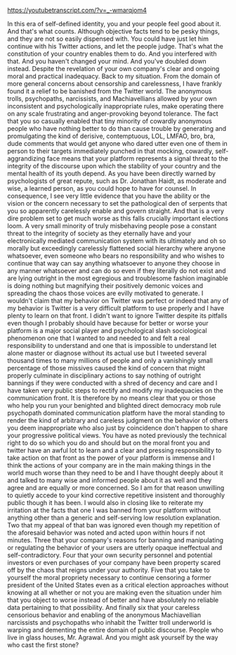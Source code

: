 https://youtubetranscript.com/?v=_-wmarqjom4

 In this era of self-defined identity, you and your people feel good about it. And that's what counts. Although objective facts tend to be pesky things, and they are not so easily dispensed with. You could have just let him continue with his Twitter actions, and let the people judge. That's what the constitution of your country enables them to do. And you interfered with that. And you haven't changed your mind. And you've doubled down instead. Despite the revelation of your own company's clear and ongoing moral and practical inadequacy. Back to my situation. From the domain of more general concerns about censorship and carelessness, I have frankly found it a relief to be banished from the Twitter world. The anonymous trolls, psychopaths, narcissists, and Machiavellians allowed by your own inconsistent and psychologically inappropriate rules, make operating there on any scale frustrating and anger-provoking beyond tolerance. The fact that you so casually enabled that tiny minority of cowardly anonymous people who have nothing better to do than cause trouble by generating and promulgating the kind of derisive, contemptuous, LOL, LMFAO, bro, bra, dude comments that would get anyone who dared utter even one of them in person to their targets immediately punched in that mocking, cowardly, self-aggrandizing face means that your platform represents a signal threat to the integrity of the discourse upon which the stability of your country and the mental health of its youth depend. As you have been directly warned by psychologists of great repute, such as Dr. Jonathan Haidt, as moderate and wise, a learned person, as you could hope to have for counsel. In consequence, I see very little evidence that you have the ability or the vision or the concern necessary to set the pathological den of serpents that you so apparently carelessly enable and govern straight. And that is a very dire problem set to get much worse as this falls crucially important elections loom. A very small minority of truly misbehaving people pose a constant threat to the integrity of society as they eternally have and your electronically mediated communication system with its ultimately and oh so morally but exceedingly carelessly flattened social hierarchy where anyone whatsoever, even someone who bears no responsibility and who wishes to continue that way can say anything whatsoever to anyone they choose in any manner whatsoever and can do so even if they literally do not exist and are lying outright in the most egregious and troublesome fashion imaginable is doing nothing but magnifying their positively demonic voices and spreading the chaos those voices are evilly motivated to generate. I wouldn't claim that my behavior on Twitter was perfect or indeed that any of my behavior is Twitter is a very difficult platform to use properly and I have plenty to learn on that front. I didn't want to ignore Twitter despite its pitfalls even though I probably should have because for better or worse your platform is a major social player and psychological slash sociological phenomenon one that I wanted to and needed to and felt a real responsibility to understand and one that is impossible to understand let alone master or diagnose without its actual use but I tweeted several thousand times to many millions of people and only a vanishingly small percentage of those missives caused the kind of concern that might properly culminate in disciplinary actions to say nothing of outright bannings if they were conducted with a shred of decency and care and I have taken very public steps to rectify and modify my inadequacies on the communication front. It is therefore by no means clear that you or those who help you run your benighted and blighted direct democracy mob rule psychopath dominated communication platform have the moral standing to render the kind of arbitrary and careless judgment on the behavior of others you deem inappropriate who also just by coincidence don't happen to share your progressive political views. You have as noted previously the technical right to do so which you do and should but on the moral front you and twitter have an awful lot to learn and a clear and pressing responsibility to take action on that front as the power of your platform is immense and I think the actions of your company are in the main making things in the world much worse than they need to be and I have thought deeply about it and talked to many wise and informed people about it as well and they agree and are equally or more concerned. So I am for that reason unwilling to quietly accede to your kind corrective repetitive insistent and thoroughly public though it has been. I would also in closing like to reiterate my irritation at the facts that one I was banned from your platform without anything other than a generic and self-serving low resolution explanation. Two that my appeal of that ban was ignored even though my repetition of the aforesaid behavior was noted and acted upon within hours if not minutes. Three that your company's reasons for banning and manipulating or regulating the behavior of your users are utterly opaque ineffectual and self-contradictory. Four that your own security personnel and potential investors or even purchases of your company have been property scared off by the chaos that reigns under your authority. Five that you take to yourself the moral propriety necessary to continue censoring a former president of the United States even as a critical election approaches without knowing at all whether or not you are making even the situation under him that you object to worse instead of better and have absolutely no reliable data pertaining to that possibility. And finally six that your careless censorious behavior and enabling of the anonymous Machiavellian narcissists and psychopaths who inhabit the Twitter troll underworld is warping and dementing the entire domain of public discourse. People who live in glass houses, Mr. Agrawal. And you might ask yourself by the way who cast the first stone?